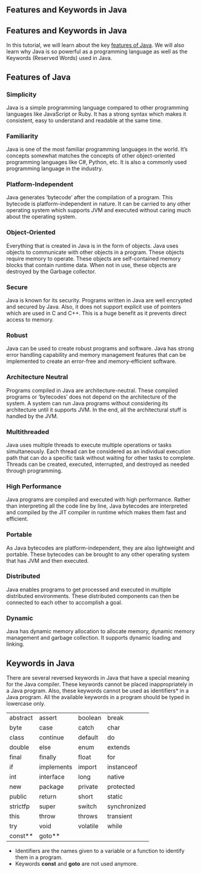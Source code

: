 ## Features and Keywords in Java

<h2>Features and Keywords in Java</h2>
In this tutorial, we will learn about the key <a href="https://usemynotes.com/features-of-java/">features of Java</a>. We will also learn why Java is so powerful as a programming language as well as the Keywords (Reserved Words) used in Java.
<h2>Features of Java</h2>

<h3>Simplicity</h3>
<p>Java is a simple programming language compared to other programming languages like JavaScript or Ruby. It has a strong syntax which makes it consistent, easy to understand and readable at the same time.</p>
<h3>Familiarity</h3>
<p>Java is one of the most familiar programming languages in the world. It’s concepts somewhat matches the concepts of other object-oriented programming languages like C#, Python, etc. It is also a commonly used programming language in the industry.</p>
<h3>Platform-Independent</h3>
<p>Java generates ‘bytecode’ after the compilation of a program. This bytecode is platform-independent in nature. It can be carried to any other operating system which supports JVM and executed without caring much about the operating system.</p>
<h3>Object-Oriented</h3>
<p>Everything that is created in Java is in the form of objects. Java uses objects to communicate with other objects in a program. These objects require memory to operate. These objects are self-contained memory blocks that contain runtime data. When not in use, these objects are destroyed by the Garbage collector.</p>
<h3>Secure</h3><p>Java is known for its security. Programs written in Java are well encrypted and secured by Java. Also, it does not support explicit use of pointers which are used in C and C++. This is a huge benefit as it prevents direct access to memory.</p>
<h3>Robust</h3><p>Java can be used to create robust programs and software. Java has strong error handling capability and memory management features that can be implemented to create an error-free and memory-efficient software.</p>
<h3>Architecture Neutral</h3>
<p>Programs compiled in Java are architecture-neutral. These compiled programs or ‘bytecodes’ does not depend on the architecture of the system. A system can run Java programs without considering its architecture until it supports JVM. In the end, all the architectural stuff is handled by the JVM.</p>
<h3>Multithreaded</h3>
<p>Java uses multiple threads to execute multiple operations or tasks simultaneously. Each thread can be considered as an individual execution path that can do a specific task without waiting for other tasks to complete. Threads can be created, executed, interrupted, and destroyed as needed through programming.</p>
<h3>High Performance</h3>
<p>Java programs are compiled and executed with high performance. Rather than interpreting all the code line by line, Java bytecodes are interpreted and compiled by the JIT compiler in runtime which makes them fast and efficient.</p>
<h3>Portable</h3><p>As Java bytecodes are platform-independent, they are also lightweight and portable. These bytecodes can be brought to any other operating system that has JVM and then executed.</p>
<h3>Distributed</h3><p>Java enables programs to get processed and executed in multiple distributed environments. These distributed components can then be connected to each other to accomplish a goal.</p>
<h3>Dynamic</h3><p>Java has dynamic memory allocation to allocate memory, dynamic memory management and garbage collection. It supports dynamic loading and linking.</p>
<h2>Keywords in Java</h2>
There are several reversed keywords in Java that have a special meaning for the Java compiler. These keywords cannot be placed inappropriately in a Java program. Also, these keywords cannot be used as identifiers* in a Java program. All the available keywords in a program should be typed in lowercase only.
<table>
  <tbody>
    <tr>
      <td>abstract</td>
      <td>assert</td>
      <td>boolean</td>
      <td>break</td>
    </tr>
    <tr>
      <td>byte</td>
      <td>case</td>
      <td>catch</td>
      <td>char</td>
    </tr>
    <tr>
      <td>class</td>
      <td>continue</td>
      <td>default</td>
      <td>do</td>
    </tr>
    <tr>
      <td>double</td>
      <td>else</td>
      <td>enum</td>
      <td>extends</td>
    </tr>
    <tr>
      <td>final</td>
      <td>finally</td>
      <td>float</td>
      <td>for</td>
    </tr>
    <tr>
      <td>if</td>
      <td>implements</td>
      <td>import</td>
      <td>instanceof</td>
    </tr>
    <tr>
      <td>int</td>
      <td>interface</td>
      <td>long</td>
      <td>native</td>
    </tr>
    <tr>
      <td>new</td>
      <td>package</td>
      <td>private</td>
      <td>protected</td>
    </tr>
    <tr>
      <td>public</td>
      <td>return</td>
      <td>short</td>
      <td>static</td>
    </tr>
    <tr>
      <td>strictfp</td>
      <td>super</td>
      <td>switch</td>
      <td>synchronized</td>
    </tr>
    <tr>
      <td>this</td>
      <td>throw</td>
      <td>throws</td>
      <td>transient</td>
    </tr>
    <tr>
      <td>try</td>
      <td>void</td>
      <td>volatile</td>
      <td>while</td>
    </tr>
    <tr>
      <td>const**</td>
      <td>goto**</td>
    </tr>
  </tbody>
</table>
<ul>
  <li>Identifiers are the names given to a variable or a function to identify them in a program.</li>
  <li>Keywords <strong>const</strong> and <strong>goto</strong> are not used anymore.</li>
</ul>
